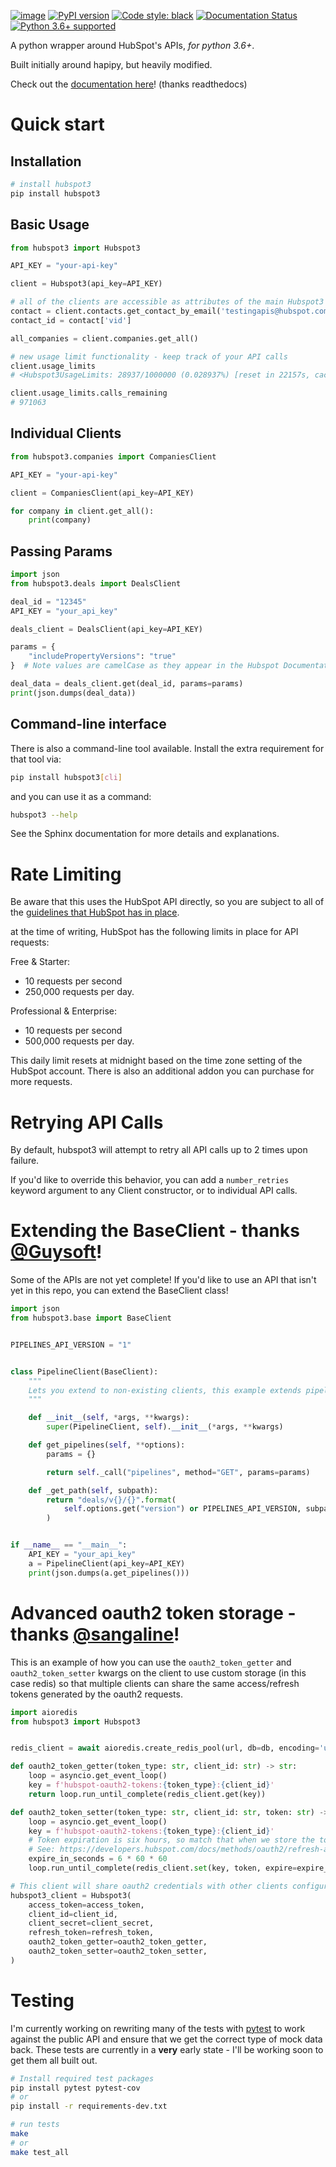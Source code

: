 [![image](https://travis-ci.org/jpetrucciani/hubspot3.svg?branch=master)](https://travis-ci.org/jpetrucciani/hubspot3)
[![PyPI
version](https://badge.fury.io/py/hubspot3.svg)](https://badge.fury.io/py/hubspot3)
[![Code style:
black](https://img.shields.io/badge/code%20style-black-000000.svg)](https://github.com/ambv/black)
[![Documentation
Status](https://readthedocs.org/projects/hubspot3/badge/?version=latest)](https://hubspot3.readthedocs.io/en/latest/?badge=latest)
[![Python 3.6+
supported](https://img.shields.io/badge/python-3.6+-blue.svg)](https://www.python.org/downloads/release/python-360/)

A python wrapper around HubSpot's APIs, _for python 3.6+_.

Built initially around hapipy, but heavily modified.

Check out the [documentation
here](https://hubspot3.readthedocs.io/en/latest/)\! (thanks readthedocs)

# Quick start

## Installation

```bash
# install hubspot3
pip install hubspot3
```

## Basic Usage

```python
from hubspot3 import Hubspot3

API_KEY = "your-api-key"

client = Hubspot3(api_key=API_KEY)

# all of the clients are accessible as attributes of the main Hubspot3 Client
contact = client.contacts.get_contact_by_email('testingapis@hubspot.com')
contact_id = contact['vid']

all_companies = client.companies.get_all()

# new usage limit functionality - keep track of your API calls
client.usage_limits
# <Hubspot3UsageLimits: 28937/1000000 (0.028937%) [reset in 22157s, cached for 299s]>

client.usage_limits.calls_remaining
# 971063
```

## Individual Clients

```python
from hubspot3.companies import CompaniesClient

API_KEY = "your-api-key"

client = CompaniesClient(api_key=API_KEY)

for company in client.get_all():
    print(company)
```

## Passing Params

```python
import json
from hubspot3.deals import DealsClient

deal_id = "12345"
API_KEY = "your_api_key"

deals_client = DealsClient(api_key=API_KEY)

params = {
    "includePropertyVersions": "true"
}  # Note values are camelCase as they appear in the Hubspot Documentation!

deal_data = deals_client.get(deal_id, params=params)
print(json.dumps(deal_data))
```

## Command-line interface

There is also a command-line tool available. Install the extra
requirement for that tool via:

```bash
pip install hubspot3[cli]
```

and you can use it as a command:

```bash
hubspot3 --help
```

See the Sphinx documentation for more details and explanations.

# Rate Limiting

Be aware that this uses the HubSpot API directly, so you are subject to
all of the [guidelines that HubSpot has in
place](https://developers.hubspot.com/apps/api_guidelines).

at the time of writing, HubSpot has the following limits in place for
API requests:

Free & Starter:

- 10 requests per second
- 250,000 requests per day.

Professional & Enterprise:

- 10 requests per second
- 500,000 requests per day.

This daily limit resets at midnight based on the time zone setting of
the HubSpot account. There is also an additional addon you can purchase
for more requests.

# Retrying API Calls

By default, hubspot3 will attempt to retry all API calls up to 2 times
upon failure.

If you'd like to override this behavior, you can add a `number_retries`
keyword argument to any Client constructor, or to individual API calls.

# Extending the BaseClient - thanks [@Guysoft](https://github.com/guysoft)\!

Some of the APIs are not yet complete\! If you'd like to use an API that
isn't yet in this repo, you can extend the BaseClient class\!

```python
import json
from hubspot3.base import BaseClient


PIPELINES_API_VERSION = "1"


class PipelineClient(BaseClient):
    """
    Lets you extend to non-existing clients, this example extends pipelines
    """

    def __init__(self, *args, **kwargs):
        super(PipelineClient, self).__init__(*args, **kwargs)

    def get_pipelines(self, **options):
        params = {}

        return self._call("pipelines", method="GET", params=params)

    def _get_path(self, subpath):
        return "deals/v{}/{}".format(
            self.options.get("version") or PIPELINES_API_VERSION, subpath
        )


if __name__ == "__main__":
    API_KEY = "your_api_key"
    a = PipelineClient(api_key=API_KEY)
    print(json.dumps(a.get_pipelines()))
```

# Advanced oauth2 token storage - thanks [@sangaline](https://github.com/sangaline)\!

This is an example of how you can use the `oauth2_token_getter` and `oauth2_token_setter` kwargs on the client to use custom storage (in this case redis) so that multiple clients can share the same access/refresh tokens generated by the oauth2 requests.

```python
import aioredis
from hubspot3 import Hubspot3


redis_client = await aioredis.create_redis_pool(url, db=db, encoding='utf-8', timeout=10)

def oauth2_token_getter(token_type: str, client_id: str) -> str:
    loop = asyncio.get_event_loop()
    key = f'hubspot-oauth2-tokens:{token_type}:{client_id}'
    return loop.run_until_complete(redis_client.get(key))

def oauth2_token_setter(token_type: str, client_id: str, token: str) -> None:
    loop = asyncio.get_event_loop()
    key = f'hubspot-oauth2-tokens:{token_type}:{client_id}'
    # Token expiration is six hours, so match that when we store the tokens.
    # See: https://developers.hubspot.com/docs/methods/oauth2/refresh-access-token
    expire_in_seconds = 6 * 60 * 60
    loop.run_until_complete(redis_client.set(key, token, expire=expire_in_seconds))

# This client will share oauth2 credentials with other clients configured in the same way.
hubspot3_client = Hubspot3(
    access_token=access_token,
    client_id=client_id,
    client_secret=client_secret,
    refresh_token=refresh_token,
    oauth2_token_getter=oauth2_token_getter,
    oauth2_token_setter=oauth2_token_setter,
)
```

# Testing

I'm currently working on rewriting many of the tests with
[pytest](https://docs.pytest.org/en/latest/) to work against the public
API and ensure that we get the correct type of mock data back. These
tests are currently in a **very** early state - I'll be working soon to
get them all built out.

```bash
# Install required test packages
pip install pytest pytest-cov
# or
pip install -r requirements-dev.txt

# run tests
make
# or
make test_all
```
